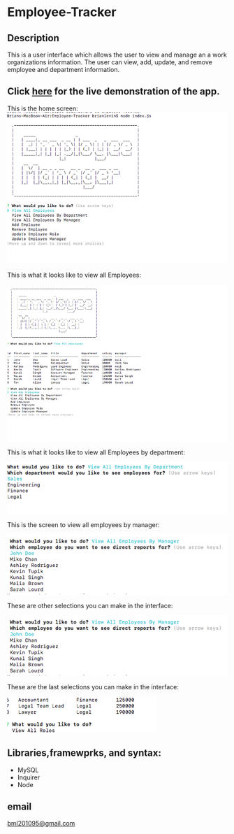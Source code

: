 # Employee-Tracker

 ## Description

This is a user interface which allows the user to view and manage an  a work organizations information.  The user can view, add, update, and remove employee and department information.

 ## Click [here](https://drive.google.com/file/d/1x0hwViKycjZYwKrZhp509oGG6UC7XDv5/view?usp=sharing) for the live demonstration of the app.
 
 This is the home screen:
 ![Home Screenshot](images/Home.png)
 
 This is what it looks like to view all Employees:
 
 ![All Employees Screenshot](images/viewAllEmpl.png)
 
 This is what it looks like to view all Employees by department:
 
 ![Employees by Department Screenshot](images/viewEmpByDept.png)
 
 This is the screen to view all employees by manager:
 
 ![Employees by manager Screenshot](images/viewEmpByManager.png) 
 
 These are  other selections you can make in the interface:
 
 ![User Selection Screenshot](images/functions.png) 
 
 These are the last selections you can make in the interface:
 
 ![User Selection Screenshot Screenshot](images/functions2.png) 
 
## Libraries,framewprks, and syntax:

- MySQL
- Inquirer
- Node 


## email
bml201095@gmail.com


